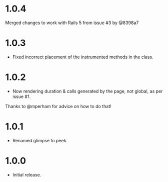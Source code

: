 # 1.0.4

Merged changes to work with Rails 5 from issue #3 by @8398a7

# 1.0.3

- Fixed incorrect placement of the instrumented methods in the class.

# 1.0.2

- Now rendering duration & calls generated by the page, not global, as per issue #1.

Thanks to @mperham for advice on how to do that!

# 1.0.1

- Renamed glimpse to peek.

# 1.0.0

- Initial release.
